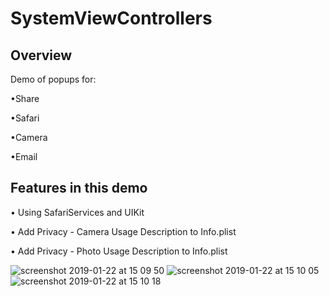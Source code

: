 # SystemViewControllers

## Overview

Demo of popups for:

•Share

•Safari

•Camera

•Email

## Features in this demo
• Using SafariServices and UIKit

• Add Privacy - Camera Usage Description to Info.plist

• Add Privacy - Photo Usage Description to Info.plist


![screenshot 2019-01-22 at 15 09 50](https://user-images.githubusercontent.com/36542195/51544681-53006180-1e58-11e9-9279-5475f8a026ab.png)
![screenshot 2019-01-22 at 15 10 05](https://user-images.githubusercontent.com/36542195/51544682-5398f800-1e58-11e9-9838-59b01a7307b3.png)
![screenshot 2019-01-22 at 15 10 18](https://user-images.githubusercontent.com/36542195/51544684-5398f800-1e58-11e9-997a-a4a5e1041f56.png)

